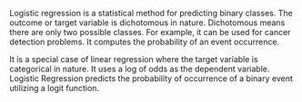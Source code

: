 Logistic regression is a statistical method for predicting binary classes. The outcome or target variable is dichotomous in nature. Dichotomous means there are only two possible classes. For example, it can be used for cancer detection problems. It computes the probability of an event occurrence.

It is a special case of linear regression where the target variable is categorical in nature. It uses a log of odds as the dependent variable. Logistic Regression predicts the probability of occurrence of a binary event utilizing a logit function.